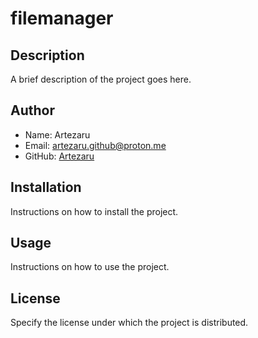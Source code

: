 # filemanager

## Description
A brief description of the project goes here.

## Author
- Name: Artezaru
- Email: artezaru.github@proton.me
- GitHub: [Artezaru](https://github.com/Artezaru/filemanager.git)

## Installation
Instructions on how to install the project.

## Usage
Instructions on how to use the project.

## License
Specify the license under which the project is distributed.
